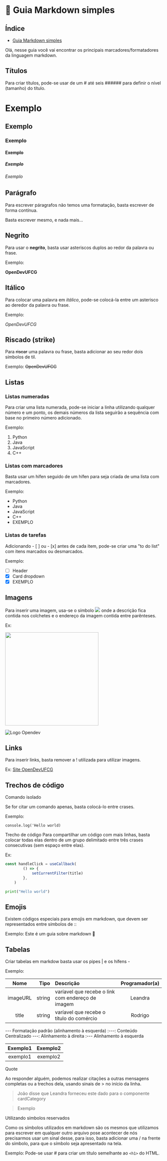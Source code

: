 # :pencil: Guia Markdown simples

## Índice
- [Guia Markdown simples](#pencil-guia-markdown-simples)

Olá, nesse guia você vai encontrar os principais marcadores/formatadores da linguagem markdown.

## Títulos

Para criar títulos, pode-se usar de um # até seis ###### para definir o nível (tamanho) do
título.

# Exemplo
## Exemplo
### Exemplo
#### Exemplo
##### Exemplo
###### Exemplo

## Parágrafo

Para escrever páragrafos não temos uma formatação, basta escrever de forma contínua.

Basta escrever mesmo, e nada mais...

## Negrito

Para usar o **negrito**, basta usar asteriscos duplos ao redor da palavra ou frase.

Exemplo:

**OpenDevUFCG** 

## Itálico
Para colocar uma palavra em *itálico*, pode-se colocá-la entre um asterisco ao deredor da palavra ou frase.


Exemplo:

*OpenDevUFCG*

## Riscado (strike)
Para ~~riscar~~ uma palavra ou frase, basta adicionar ao seu redor dois símbolos de til.

Exemplo:
~~OpenDevUFCG~~

## Listas

### Listas numeradas

Para criar uma lista numerada, pode-se iniciar a linha utilizando qualquer número e um ponto, os demais números da lista seguirão
a sequência com base no primeiro número adicionado.

Exemplo:

1. Python
8. Java
4. JavaScript
2. C++

### Listas com marcadores

Basta usar um hífen seguido de um hífen para seja criada de uma lista com marcadores.

Exemplo:
- Python
- Java
 - JavaScript
- C++
- EXEMPLO

### Listas de tarefas

Adicionando - [ ] ou - [x] antes de cada item, pode-se criar uma "to do list" com
itens marcados ou desmarcados.

Exemplo:
- [ ] Header
- [x] Card dropdown
- [X] EXEMPLO 

## Imagens

Para inserir uma imagem, usa-se o símbolo ![ ]( ) onde a descrição fica contida nos
colchetes e o endereço da imagem contida entre parênteses.

Ex:
<div align=left>
 <img width=300 src='https://opendevufcg.org/home/img/opendevufcg_logo.svg'/>
 </div>
 
 ![Logo Opendev](https://opendevufcg.org/home/img/opendevufcg_logo.svg)

## Links

Para inserir links, basta remover a ! utilizada para utilizar imagens. 

Ex:
[Site OpenDevUFCG](https://opendevufcg.org/)

## Trechos de código

Comando isolado

Se for citar um comando apenas, basta colocá-lo entre crases.

Exemplo:

`console.log('Hello world)`


Trecho de código
Para compartilhar um código com mais linhas, basta colocar todas elas dentro de um
grupo delimitado entre três crases consecutivas (sem espaço entre elas).

Ex:

``` jsx
const handleClick = useCallback(
        () => {
            setCurrentFilter(title)
        },
    )
```

``` py
print("Hello world")
```

## Emojis

Existem códigos especiais para emojis em markdown, que devem ser representados
entre símbolos de ::


Exemplo:
Este é um guia sobre markdown :pencil:

## Tabelas

Criar tabelas em markdow basta usar os pipes | e os hifens -

Exemplo:

Nome | Tipo | Descrição | Programador(a)
:---: | ---: | :--- | :---:
imageURL| string | varíavel que recebe o link com endereço de imagem | Leandra
title | string | varíavel que recebe o título do comércio | Rodrigo


--- Formatação padrão (alinhamento à esquerda)
:---: Conteúdo Centralizado
---: Alinhamento à direita
:--- Alinhamento à esquerda

Exemplo1| Exemplo2 
:---: | :---:
exemplo1 | exemplo2

Quote

Ao responder alguém, podemos realizar citações a outras mensagens completas ou a
trechos dela, usando sinais de > no início da linha.


> João disse que Leandra forneceu este dado para o componente cardCategory

> Exemplo


Utilizando símbolos reservados

Como os símbolos utilizados em markdown são os mesmos que utilizamos para escrever em qualquer outro arquivo
pose acontecer de nós precisarmos usar um sinal desse, para isso, basta adicionar uma / na frente do símbolo, para que o símbolo
seja apresentado na tela.

Exemplo:
Pode-se usar \# para criar um título semelhante ao `<h1>` do HTML.

